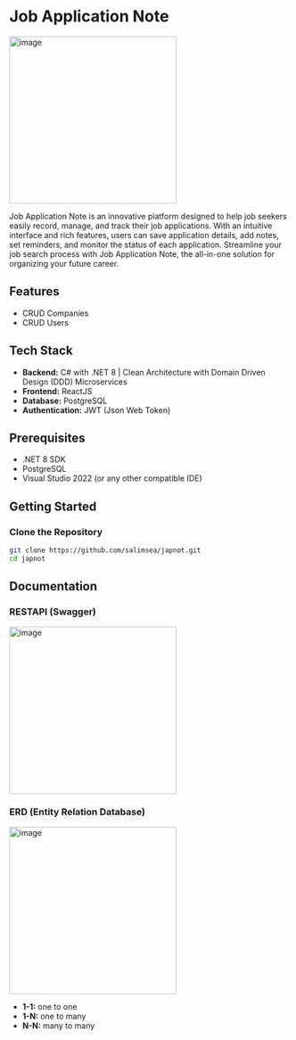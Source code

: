 # Job Application Note

<img width="300" alt="image" src="https://github.com/salimsea/job-application-note/assets/49223890/484465b5-af72-4b05-b9f9-e64c1caa0879">

Job Application Note is an innovative platform designed to help job seekers easily record, manage, and track their job applications. With an intuitive interface and rich features, users can save application details, add notes, set reminders, and monitor the status of each application. Streamline your job search process with Job Application Note, the all-in-one solution for organizing your future career.

## Features

- CRUD Companies
- CRUD Users

## Tech Stack

- **Backend:** C# with .NET 8 | Clean Architecture with Domain Driven Design (DDD) Microservices
- **Frontend:** ReactJS
- **Database:** PostgreSQL
- **Authentication:** JWT (Json Web Token)

## Prerequisites

- .NET 8 SDK
- PostgreSQL
- Visual Studio 2022 (or any other compatible IDE)

## Getting Started

### Clone the Repository

```bash
git clone https://github.com/salimsea/japnot.git
cd japnot

```
## Documentation
### RESTAPI (Swagger)
<img width="300" alt="image" src="https://github.com/salimsea/job-application-note/assets/49223890/0324f7a7-12fe-4dd6-a95e-08cafd10096b">

### ERD (Entity Relation Database)
<img width="300" alt="image" src="https://github.com/salimsea/job-application-note/assets/49223890/853a5df3-a7f8-496d-8fa1-c8130b3b995b">

- **1-1:** one to one
- **1-N:** one to many
- **N-N:** many to many
